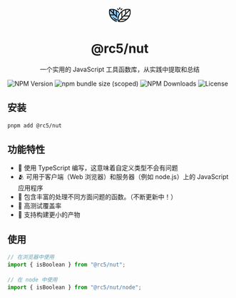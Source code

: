 <p align="center">
  <img width="10%" height="10%"  src="./public/logo.png" alt="Logo" />
</p>
<h1 align="center" >@rc5/nut</h1>
<p align="center">一个实用的 JavaScript 工具函数库，从实践中提取和总结</p>
<p align="center" style="display:flex;">
  <img style="margin-right: 4px;" src="https://img.shields.io/npm/v/@rc5/nut" alt="NPM Version" />
  <img style="margin-right: 4px;" src="https://img.shields.io/bundlephobia/minzip/@rc5/nut" alt="npm bundle size (scoped)" >
  <img style="margin-right: 4px;" src="https://img.shields.io/npm/dm/@rc5/nut.svg" alt="NPM Downloads" />
  <img style="margin-right: 4px;" src="https://img.shields.io/npm/l/@rc5/nut" alt="License">
</p>

## 安装

```sh
pnpm add @rc5/nut
```

## 功能特性

- 💄 使用 TypeScript 编写，这意味着自定义类型不会有问题
- 🫂 可用于客户端（Web 浏览器）和服务器（例如 node.js）上的 JavaScript 应用程序
- 🍇 包含丰富的处理不同方面问题的函数。（不断更新中！）
- 🥊 高测试覆盖率
- 🧩 支持构建更小的产物

## 使用

```js
// 在浏览器中使用
import { isBoolean } from "@rc5/nut";

// 在 node 中使用
import { isBoolean } from "@rc5/nut/node";
```
